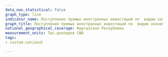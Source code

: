 ```yaml
---
data_non_statistical: false
graph_type: line
indicator_name: Поступление прямых иностранных инвестиций по  видам экономической деятельности
graph_title: Поступление прямых иностранных инвестиций по  видам экономической деятельности
national_geographical_coverage: Кыргызская Республика
measurement_units: Тыс.долларов США
tags:
- custom.national

---
```

